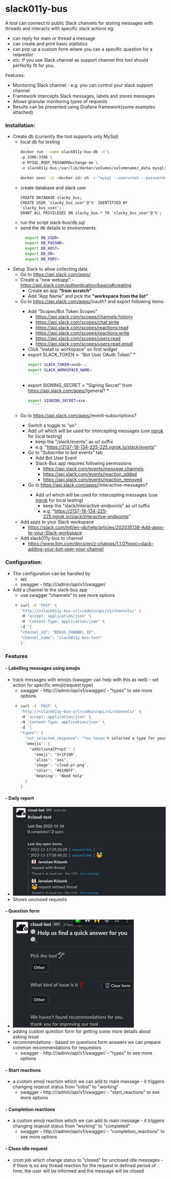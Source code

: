 # slack011y-bus
A tool can connect to public Slack channels for storing messages with threads and interacts with specific slack actions eg:
  * can reply for main or thread a message 
  * can create and print basic statistics 
  * can pop up a custom form where you can a specific question for a requestor
  * etc.
If you use Slack channel as support channel this tool should perfectly fit for you.

Features:
- Monitoring Slack channel - e.g. you can control your slack support channel
- Framework intercepts Slack messages, labels and stores messages
- Allows granular monitoring types of requests
- Results can be presented using Grafana framework(some examples attached) 

### Installation:
* Create db (currently the tool supports only MySql)
  * local db for testing 
    ```bash
    docker run --name slack011y-bus-db -d \                                                                                                                                                                
    -p 3306:3306 \
    -e MYSQL_ROOT_PASSWORD=change-me \
    -v slack011y-bus:/var/lib/docker/volumes/volumename/_data mysql:8 
    ```
    ```bash
    docker exec -it <docker-id> sh -c "mysql --user=root --password=change-me"
    ```
  * create database and slack user
     ```mysql
     CREATE DATABASE slacky_bus;
     CREATE USER 'slacky_bus_user'@'%' IDENTIFIED BY 'slacky_bus_user';
     GRANT ALL PRIVILEGES ON slacky_bus.* TO 'slacky_bus_user'@'%';
     ```
  * run the script slack-bus/db.sql
  * send the db details to environments
    ```bash
      export DB_USER=
      export DB_PASSWD=
      export DB_HOST=
      export DB_DB=
      export DB_PORT=
      ```
* Setup Slack to allow collecting data
  * Go to https://api.slack.com/apps/<your-workspace>
  * Create a "new webapp" - https://api.slack.com/authentication/basics#creating
    * Create an app **"from scratch"**
    * Add "App Name" and pick the **"workspace from the list"**
  * Go to https://api.slack.com/apps/<your-workspace>/oauth? and export following items:
    * Add "Scopes/Bot Token Scopes"
      * https://api.slack.com/scopes/channels:history
      * https://api.slack.com/scopes/chat:write
      * https://api.slack.com/scopes/reactions:read
      * https://api.slack.com/scopes/reactions:write
      * https://api.slack.com/scopes/users:read
      * https://api.slack.com/scopes/users:read.email
    * Click "install to workspace" on first widget 
    * export SLACK_TOKEN <- "Bot User OAuth Token"
      * 
        ```bash
        export SLACK_TOKEN=xoxb-..
        export SLACK_WORKSPACE_NAME=
          ```
    * export SIGNING_SECRET < "Signing Secret" from https://api.slack.com/apps/<your-workspace>/general?
      *
        ```bash
        export SIGNING_SECRET=xxx
          ```
  * Go to https://api.slack.com/apps/<your-workspace>/event-subscriptions?
    * Switch a toggle to "on"
    * Add url which will be used for intercepting messages (use [ngrok](https://ngrok.com/) for local testing)
      * keep the "/slack/events" as url suffix
      * e.g. "https://2137-18-134-225-225.ngrok.io/slack/events"
    * Go to "Subscribe to bot events" tab
      * Add Bot User Event
      * Slack-Bus app requires following permissions
        * https://api.slack.com/events/message.channels
        * https://api.slack.com/events/reaction_added
        * https://api.slack.com/events/reaction_removed
    * Go to https://api.slack.com/apps/<your-workspace>/interactive-messages?
      * Add url which will be used for intercepting messages (use [ngrok](https://ngrok.com/) for local testing)
        * keep the "slack/interactive-endpoints" as url suffix
        * e.g. "https://2137-18-134-225-225.ngrok.io/slack/interactive-endpoints"
  * Add apps to your Slack workspace
    * https://slack.com/intl/en-gb/help/articles/202035138-Add-apps-to-your-Slack-workspace
  * Add slack011y-bus to channel
    * https://www.ibm.com/docs/en/z-chatops/1.1.0?topic=slack-adding-your-bot-user-your-channel

### Configuration:
  * The configuration can be handled by 
    * api 
    * swagger - http://<slack011y-bus-url>/admin/api/v1/swagger/
  * Add a channel to the slack-bus app
    * use swagger "channels" to see more options 
    * 
      ```bash
      curl -X 'POST' \
      'http://<slack011y-bus-url>/admin/api/v1/channels/' \
      -H 'accept: application/json' \
      -H 'Content-Type: application/json' \
      -d '{
      "channel_id": "BOGUS_CHANNEL_ID",
      "channel_name": "slack011y-bus-test"
      }'
      ```
### Features
#### - Labelling messages using emojis
  * track messages with emojis (swagger can help with this as well) - set action for specific emoji(request type)
    * swagger - http://<slack011y-bus-url>/admin/api/v1/swagger/ - "types" to see more options
    *
      ```bash
      curl -X 'POST' \
      'http://<slack011y-bus-url>/admin/api/v1/channels/' \
      -H 'accept: application/json' \
      -H 'Content-Type: application/json' \
      -d '{
      "types": {
        "not_selected_response": "You haven't selected a type for your message.",
        "emojis": {
          "additionalProp1": {
            "emoji": "U+1F198",
            "alias": "sos",
            "image": "cloud-pr.png",
            "color": "#619BFF",
            "meaning": "Need help"
        }
      }
      ```
#### - Daily report 
 * ![img.png](docs/pic/img2.png) 
 * Shows unclosed requests

#### - Question form 
* ![img.png](docs/pic/img1.png)
* adding custom question form for getting some more details about asking issue
* recommendations - based on questions form answers we can prepare common recommendations for requestors
   * swagger - http://<slack011y-bus-url>/admin/api/v1/swagger/ - "types" to see more options
#### - Start reactions
* a custom emoji reaction which we can add to main message - it triggers changing reqeust status from "initial" to "working"
  * swagger - http://<slack011y-bus-url>/admin/api/v1/swagger/ - "start_reactions" to see more options
#### - Completion reactions
* a custom emoji reaction which we can add to main message - it triggers changing reqeust status from "working" to "completed"
  * swagger - http://<slack011y-bus-url>/admin/api/v1/swagger/ - "completion_reactions" to see more options
#### - Close idle request 
* crom job which change status to "closed" for unclosed idle messages - if there is no any thread reaction for the request in defined period of time, the user will be informed and the message will be closed
